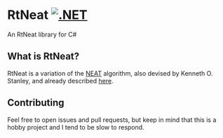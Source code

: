 # RtNeat [![.NET](https://github.com/Kolterdyx/RtNeat/actions/workflows/test.yml/badge.svg)](https://github.com/Kolterdyx/RtNeat/actions/workflows/test.yml)
An RtNeat library for C#

## What is RtNeat?

RtNeat is a variation of the [NEAT](http://nn.cs.utexas.edu/downloads/papers/stanley.ec02.pdf) algorithm, also devised by Kenneth O. Stanley,
and already described [here](https://nn.cs.utexas.edu/downloads/papers/stanley.ieeetec05.pdf).


## Contributing

Feel free to open issues and pull requests, but keep in mind that this is a hobby project and I tend to be slow to respond.